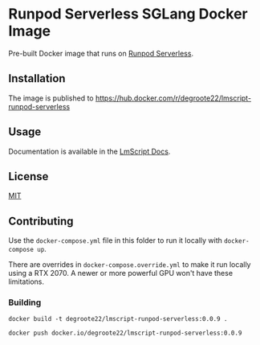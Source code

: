 # Runpod Serverless SGLang Docker Image

Pre-built Docker image that runs on
[Runpod Serverless](https://www.runpod.io/serverless-gpu).

## Installation

The image is published to
https://hub.docker.com/r/degroote22/lmscript-runpod-serverless

## Usage

Documentation is available in the [LmScript Docs](/docs/category/lmscriptclient).

## License

[MIT](https://choosealicense.com/licenses/mit/)

## Contributing

Use the `docker-compose.yml` file in this folder to run it locally with
`docker-compose up`.

There are overrides in `docker-compose.override.yml` to make it run locally
using a RTX 2070. A newer or more powerful GPU won't have these limitations.

### Building

```
docker build -t degroote22/lmscript-runpod-serverless:0.0.9 .

docker push docker.io/degroote22/lmscript-runpod-serverless:0.0.9
```
